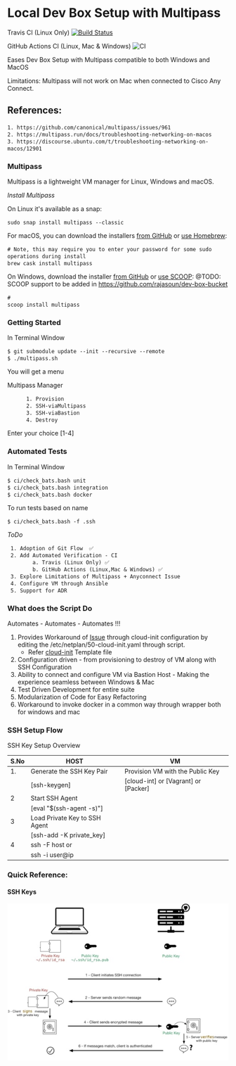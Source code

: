 # Local Dev Box Setup with Multipass 

Travis CI (Linux Only) [![Build Status](https://travis-ci.org/rajasoun/multipass-dev-box.svg?branch=master)](https://travis-ci.org/rajasoun/multipass-dev-box) 

GitHub Actions CI (Linux, Mac & Windows) ![CI](https://github.com/rajasoun/multipass-dev-box/workflows/CI/badge.svg)


Eases Dev Box Setup with Multipass compatible to both Windows and MacOS

Limitations: 
Multipass will not work on Mac when connected to Cisco Any Connect. 

References:
---
    1. https://github.com/canonical/multipass/issues/961
    2. https://multipass.run/docs/troubleshooting-networking-on-macos
    3. https://discourse.ubuntu.com/t/troubleshooting-networking-on-macos/12901

### Multipass

Multipass is a lightweight VM manager for Linux, Windows and macOS. 

*Install Multipass*

On Linux it's available as a snap:

```
sudo snap install multipass --classic
```

For macOS, you can download the installers [from GitHub](https://github.com/canonical/multipass/releases) or [use Homebrew](https://github.com/Homebrew/brew):

```
# Note, this may require you to enter your password for some sudo operations during install
brew cask install multipass
```

On Windows, download the installer [from GitHub](https://github.com/canonical/multipass/releases) or [use SCOOP](https://scoop.sh/):
@TODO: SCOOP support to be added in https://github.com/rajasoun/dev-box-bucket
```
# 
scoop install multipass
```


### Getting Started
In Terminal Window

```SHELL
$ git submodule update --init --recursive --remote
$ ./multipass.sh
```

You will get a menu 

  Multipass Manager   
  
          1. Provision                  
          2. SSH-viaMultipass                 
          3. SSH-viaBastion                   
          4. Destroy

 Enter your choice [1-4] 

### Automated Tests

In Terminal Window

```SHELL
$ ci/check_bats.bash unit
$ ci/check_bats.bash integration
$ ci/check_bats.bash docker
```

To run tests based on name 
```SHELL
$ ci/check_bats.bash -f .ssh
```


*ToDo*

     1. Adoption of Git Flow  ✅
     2. Add Automated Verification - CI 
            a. Travis (Linux Only) ✅
            b. GitHub Actions (Linux,Mac & Windows) ✅
     3. Explore Limitations of Multipass + Anyconnect Issue
     4. Configure VM through Ansible
     5. Support for ADR


### What does the Script Do
Automates - Automates - Automates !!!

1. Provides Workaround of [Issue](https://discourse.ubuntu.com/t/troubleshooting-networking-on-macos/12901) 
through cloud-init configuration by editing the /etc/netplan/50-cloud-init.yaml through script.
    * Refer [cloud-init](config/cloud-init-template.yaml) Template file
2. Configuration driven - from provisioning to destroy of VM along with SSH Configuration
3. Ability to connect and configure VM via Bastion Host - Making the experience seamless between Windows & Mac 
4. Test Driven Development for entire suite
5. Modularization of Code for Easy Refactoring
6. Workaround to invoke docker in a common way through wrapper both for windows and mac


### SSH Setup Flow 

SSH Key Setup Overview 

| S.No | HOST                          | VM                                   |
|------|-------------------------------|--------------------------------------|
| 1.   | Generate the SSH Key Pair     | Provision VM with the Public Key     |
|      | [ssh-keygen]                  | [cloud-int] or [Vagrant] or [Packer] |
| 2    | Start SSH Agent               |                                      |
|      | [eval "$(ssh-agent -s)"]      |                                      |
| 3    | Load Private Key to SSH Agent |                                      |
|      | [ssh-add -K private_key]      |                                      |
| 4    | ssh -F <ssh-config> host or   |                                      |
|      | ssh -i <private-key>user@ip   |                                      |

### Quick Reference: 

#### SSH Keys 

![alt text](docs/images/ssh_connection_explained.jpg "Quick Reference")
